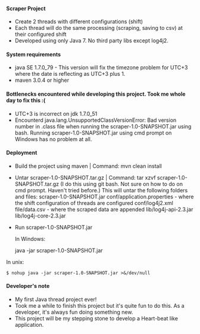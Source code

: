 #### Scraper Project
* Create 2 threads with different configurations (shift)
* Each thread will do the same processing (scraping, saving to csv) at their configured shift
* Developed using only Java 7. No third party libs except log4j2.

#### System requirements
* java SE 1.7.0_79 - This version will fix the timezone problem for UTC+3 where the date is reflecting as UTC+3 plus 1.
* maven 3.0.4 or higher

#### Bottlenecks encountered while developing this project. Took me whole day to fix this :(
* UTC+3 is incorrect on jdk 1.7.0_51
* Encounterd java.lang.UnsupportedClassVersionError: Bad version number in .class file when running the scraper-1.0-SNAPSHOT.jar using bash. 
  Running scraper-1.0-SNAPSHOT.jar using cmd prompt on Windows has no problem at all.

#### Deployment
* Build the project using maven | Command: mvn clean install
* Untar scraper-1.0-SNAPSHOT.tar.gz | Command: tar xzvf scraper-1.0-SNAPSHOT.tar.gz 
  (I do this using git bash. Not sure on how to do on cmd prompt. Haven't tried before.)
  This will untar the following folders and files:
    scraper-1.0-SNAPSHOT.jar
	conf/application.properties - where the shift configuration of threads are configured
	conf/log4j2.xml
	file/data.csv               - where the scraped data are appended
	lib/log4j-api-2.3.jar
	lib/log4j-core-2.3.jar
  
* Run scraper-1.0-SNAPSHOT.jar 

  In Windows: 

	java -jar  scraper-1.0-SNAPSHOT.jar 
	
 In unix: 
 
 	$ nohup java -jar scraper-1.0-SNAPSHOT.jar >&/dev/null

#### Developer's note
* My first Java thread project ever!
* Took me a while to finish this project but it's quite fun to do this. As a developer, it's always fun doing something new.
* This project will be my stepping stone to develop a Heart-beat like application.
